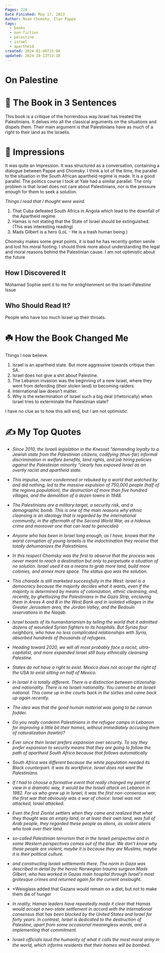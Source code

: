 ```yaml
---
Pages: 224
Date Finished: May 17, 2023
Author: Noam Chomsky, Ilan Pappe
tags:
  - books
  - non-fiction
  - palestine
  - israel
  - apartheid
created: 2024-01-06T15:04
updated: 2024-10-13T13:10
---
```

# On Palestine



# 🚀 The Book in 3 Sentences
This book is a critique of the horrendous way Israel has treated the Palestinians. It delves into all the classical arguments on the situations and dispels them. Their main argument is that Palestinians have as much of a right to their land as the Israelis.  

# 🎨 Impressions
It was quite an Impression. It was structured as a conversation, containing a dialogue between Pappe and Chomsky. I think a lot of the time, the parallel to the situation in the South African apartheid regime is made. It is a good parallel. The politics course I took at Yale had a similar parallel. The only problem is that Israel does not care about Palestinians, nor is the pressure enough for them to seek a solution. 

*Things I read that I thought were weird.* 

1. That Cuba defeated South Africa in Angola which lead to the downfall of the Apartheid regime
2. Hamas is not stating that the State of Israel should be extinguished. (This was interesting reading)
3. Mads Gilbert is a hero (LoL - He is a trash human being.)

Chomsky makes some great points, it is bad he has recently gotten senile and lost his moral footing. I should think more about understanding the legal and moral reasons behind the Palestinian cause. I am not optimistic about the future

## How I Discovered It
Mohamad Sophie sent it to me for enlightenment on the Israel-Palestine Issue

## Who Should Read It?
People who have too much Israel up their throats. 

# ☘️ How the Book Changed Me
Things I now believe. 

1. Israel is an apartheid state. But more aggressive towards critique than SA. 
2. Israel does not give a shit about Palestine.
3. The Lebanon invasion was the beginning of a new Israel, where they went from defending (their stolen land) to becoming raiders. 
4. International law doesn’t matter.
5. Why is the extermination of Israel such a big deal (rhetorically) when Israel tries to exterminate the Palestinian state? 


I have no clue as to how this will end, but I am not optimistic. 


# ✍️ My Top  Quotes

- *Since 2010, the Israeli legislation in the Knesset ”demanding loyalty to a Jewish state from the Palestinian citizens, codifying (thus-far) informal discrimination in welfare benefits, land rights, and job hiring policies against the Palestinian minority ”clearly has exposed Israel as an overtly racist and apartheid state.* 
 
- *This impulse, never condemned or rebuked by a world that watched by and did nothing, led to the massive expulsion of 750,000 people (half of the regions population), the destruction of more than five hundred villages, and the demolition of a dozen towns in 1948.* 
 
- *The Palestinians are a military target, a security risk, and a demographic bomb. This is one of the main reasons why ethnic cleansing is an ideology that is regarded by the international community, in the aftermath of the Second World War, as a hideous crime and moreover one that can lead to genocideâ* 
 
- *Anyone who has been in Israel long enough, as I have, knows that the worst corruption of young Israelis is the indoctrination they receive that totally dehumanizes the Palestinians.* 
 
- *In this respect Chomsky was the first to observe that the process was never meant to reach a destination but only to perpetuate a situation of no solution. Israel used it as a means to grab more land, build more colonies, and annex more space. The status quo was the solution.* 
 
- *This charade is still marketed successfully in the West: Israel is a democracy because the majority decides what it wants, even if the majority is determined by means of colonization, ethnic cleansing, and, recently, by ghettoizing the Palestinians in the Gaza Strip, enclaving them in Areas A and B in the West Bank and in isolated villages in the Greater Jerusalem area, the Jordan Valley, and the Bedouin reservations in the Naqab.* 
 
- *Israel boasts of its humanitarianism by telling the world that it admitted dozens of wounded Syrian fighters to its hospitals. But Syrias four neighbors, who have no less complicated relationships with Syria, absorbed hundreds of thousands of refugees.* 
 
- *Heading toward 2020, we will all most probably face a racist, ultra-capitalist, and more expanded Israel still busy ethnically cleansing Palestine.* 
 
- *States do not have a right to exist. Mexico does not accept the right of the USA to exist sitting on half of Mexico.* 
 
- *In Israel it is totally different. There is a distinction between citizenship and nationality. There is no Israeli nationality. You cannot be an Israeli national. This came up in the courts back in the sixties and came back up again recently.* 
 
- *The idea was that the good human material was going to be cannon fodder.* 
 
- *Do you really condemn Palestinians in the refugee camps in Lebanon for improving a little bit their homes, without immediately accusing them of naturalization (tawtin)?* 
 
- *Ever since then Israel prefers expansion over security. To say they prefer expansion to security means that they are going to follow the path of apartheid South Africa because that follows automatically* 
 
- *South Africa was different because the white population needed its Black counterpart. It was its workforce. Israel does not want the Palestinians.* 
 
- *If I had to choose a formative event that really changed my point of view in a dramatic way, it would be the Israeli attack on Lebanon in 1982. For us who grew up in Israel, it was the first non-consensus war, the first war that obviously was a war of choice: Israel was not attacked, Israel attacked.* 
 
- *Even the first Zionist settlers when they came and realized that what they thought was an empty land, or at least their own land, was full of Arab people, they regarded these people as aliens, as violent aliens who took over their land.* 
 
- *so-called Palestinian terrorism that in the Israeli perspective and in some Western perspectives comes out of the blue: We don't know why these people are violent, maybe it is because they are Muslims, maybe it is their political culture.*
 
- *and constructing Israeli settlements there. The norm in Gaza was described in detail by the heroic Norwegian trauma surgeon Mads Gilbert, who has worked in Gazas main hospital through Israel's most grotesque crimes and returned again for the current onslaught.* 
 
- *Weisglass added that Gazans would remain on a diet, but not to make them die of hunger  
 
- *In reality, Hamas leaders have repeatedly made it clear that Hamas would accept a two-state settlement in accord with the international consensus that has been blocked by the United States and Israel for forty years. In contrast, Israel is dedicated to the destruction of Palestine, apart from some occasional meaningless words, and is implementing that commitment.* 
 
- *Israeli officials laud the humanity of what it calls the most moral army in the world, which informs residents that their homes will be bombed.* 
 
